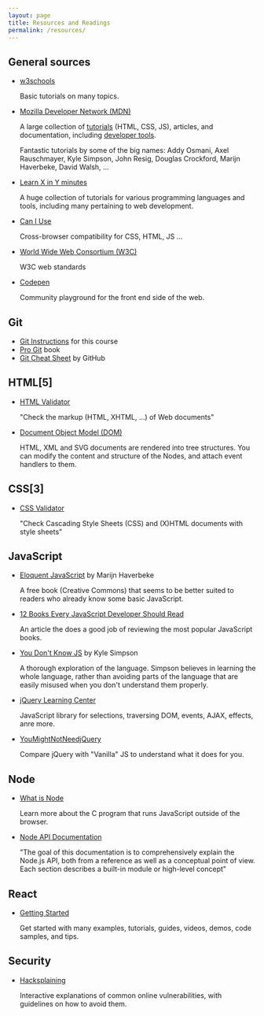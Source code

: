 ```yaml
---
layout: page
title: Resources and Readings
permalink: /resources/
---
```



## General sources

- [w3schools](http://www.w3schools.com)

  Basic tutorials on many topics.

- [Mozilla Developer Network (MDN)](https://developer.mozilla.org/en-US/)

  A large collection of [tutorials](https://developer.mozilla.org/en-US/docs/Web/Tutorials) (HTML, CSS, JS), articles, and documentation, including [developer tools](https://developer.mozilla.org/en-US/docs/Tools).

  Fantastic tutorials by some of the big names: Addy Osmani, Axel Rauschmayer, Kyle Simpson, John Resig, Douglas Crockford, Marijn Haverbeke, David Walsh, ...

- [Learn X in Y minutes](https://learnxinyminutes.com/)

  A huge collection of tutorials for various programming languages and tools, including many pertaining to web development.

- [Can I Use](http://caniuse.com/#index)

  Cross-browser compatibility for CSS, HTML, JS ...

- [World Wide Web Consortium (W3C)](https://www.w3.org/standards/)

  W3C web standards

- [Codepen](http://codepen.io/pens/)

  Community playground for the front end side of the web.


## Git

- [Git Instructions](/git-primer.html) for this course
- [Pro Git](https://git-scm.com/book/en/v2) book
- [Git Cheat Sheet](https://services.github.com/kit/downloads/github-git-cheat-sheet.pdf) by GitHub


## HTML[5]

- [HTML Validator](https://validator.w3.org/)

  "Check the markup (HTML, XHTML, …) of Web documents"

- [Document Object Model (DOM)](https://developer.mozilla.org/en-US/docs/Web/API/Document_Object_Model)

  HTML, XML and SVG documents are rendered into tree structures. You can modify the content and structure of the Nodes, and attach event handlers to them.


## CSS[3]

- [CSS Validator](https://jigsaw.w3.org/css-validator/)

  "Check Cascading Style Sheets (CSS) and (X)HTML documents with style sheets"


## JavaScript

- [Eloquent JavaScript](http://eloquentjavascript.net) by Marijn Haverbeke

  A free book (Creative Commons) that seems to be better suited to readers who already know some basic JavaScript.

- [12 Books Every JavaScript Developer Should Read](https://medium.com/javascript-scene/12-books-every-javascript-developer-should-read-9da76157fb3#.dyuape9ra)

  An article the does a good job of reviewing the most popular JavaScript books.

- [You Don't Know JS](https://github.com/getify/You-Dont-Know-JS) by Kyle Simpson

  A thorough exploration of the language. Simpson believes in learning the whole language, rather than avoiding parts of the language that are easily misused when you don't understand them properly.

- [jQuery Learning Center](http://learn.jquery.com/)

  JavaScript library for selections, traversing DOM, events, AJAX, effects, anre more.

- [YouMightNotNeedjQuery](http://youmightnotneedjquery.com/)

  Compare jQuery with "Vanilla" JS to understand what it does for you.


## Node

- [What is Node](http://radar.oreilly.com/2011/07/what-is-node.html)

  Learn more about the C program that runs JavaScript outside of the browser.

- [Node API Documentation](https://nodejs.org/api/)

  "The goal of this documentation is to comprehensively explain the Node.js API, both from a reference as well as a conceptual point of view. Each section describes a built-in module or high-level concept"


## React

- [Getting Started](https://facebook.github.io/react/docs/getting-started.html)

  Get started with many examples, tutorials, guides, videos, demos, code samples, and tips.


## Security

- [Hacksplaining](https://www.hacksplaining.com/)

  Interactive explanations of common online vulnerabilities, with guidelines on how to avoid them.


